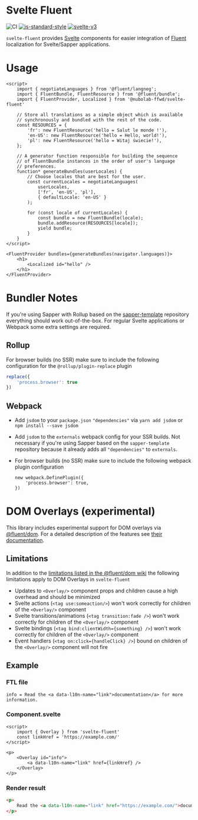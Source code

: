 # Svelte Fluent

![CI](https://github.com/nubolab-ffwd/svelte-fluent/workflows/CI/badge.svg)
[![js-standard-style](https://img.shields.io/badge/code%20style-standard-brightgreen.svg)](http://standardjs.com)
[![svelte-v3](https://img.shields.io/badge/svelte-v3-blueviolet.svg)](https://svelte.dev)

`svelte-fluent` provides [Svelte](https://svelte.dev/) components for easier
integration of [Fluent](https://projectfluent.org/) localization for Svelte/Sapper
applications.

# Usage

```svelte
<script>
    import { negotiateLanguages } from '@fluent/langneg';
    import { FluentBundle, FluentResource } from '@fluent/bundle';
    import { FluentProvider, Localized } from '@nubolab-ffwd/svelte-fluent'

    // Store all translations as a simple object which is available
    // synchronously and bundled with the rest of the code.
    const RESOURCES = {
        'fr': new FluentResource('hello = Salut le monde !'),
        'en-US': new FluentResource('hello = Hello, world!'),
        'pl': new FluentResource('hello = Witaj świecie!'),
    };

    // A generator function responsible for building the sequence
    // of FluentBundle instances in the order of user's language
    // preferences.
    function* generateBundles(userLocales) {
        // Choose locales that are best for the user.
        const currentLocales = negotiateLanguages(
            userLocales,
            ['fr', 'en-US', 'pl'],
            { defaultLocale: 'en-US' }
        );

        for (const locale of currentLocales) {
            const bundle = new FluentBundle(locale);
            bundle.addResource(RESOURCES[locale]);
            yield bundle;
        }
    }
</script>

<FluentProvider bundles={generateBundles(navigator.languages)}>
    <h1>
        <Localized id="hello" />
    </h1>
</FluentProvider>
```

# Bundler Notes

If you're using Sapper with Rollup based on the [sapper-template](https://github.com/sveltejs/sapper-template) repository everything should work out-of-the-box.
For regular Svelte applications or Webpack some extra settings are required.

## Rollup


For browser builds (no SSR) make sure to include the following configuration for the `@rollup/plugin-replace` plugin

```js
replace({
    'process.browser': true
})
```

## Webpack

- Add `jsdom` to your `package.json` `"dependencies"` via `yarn add jsdom` or `npm install --save jsdom`
- Add `jsdom` to the `externals` webpack config for your SSR builds. Not necessary if you're using Sapper based on the
    `sapper-template` repository because it already adds all `"dependencies"` to `externals`.
- For browser builds (no SSR) make sure to include the following webpack plugin configuration

    ```
    new webpack.DefinePlugin({
        'process.browser': true,
    })
    ```

# DOM Overlays (experimental)

This library includes experimental support for DOM overlays via
[@fluent/dom](https://www.npmjs.com/package/@fluent/dom). For a detailed
description of the features see
[their documentation](https://github.com/projectfluent/fluent.js/wiki/DOM-Overlays).

## Limitations

In addition to the [limitations listed in the @fluent/dom wiki](https://github.com/projectfluent/fluent.js/wiki/DOM-Overlays#limitations)
the following limitations apply to DOM Overlays in `svelte-fluent`

- Updates to `<Overlay/>` component props and children cause a high overhead and should be minimized
- Svelte actions (`<tag use:someaction/>`) won't work correctly for children of the `<Overlay/>` component
- Svelte transitions/animations (`<tag transition:fade />`) won't work correctly for children of the `<Overlay/>` component
- Svelte bindings (`<tag bind:clientWidth={something} />`) won't work correctly for children of the `<Overlay/>` component
- Event handlers (`<tag on:click={handleClick} />`) bound on children of the `<Overlay/>` component will not fire

## Example

### FTL file

```
info = Read the <a data-l10n-name="link">documentation</a> for more information.
```

### Component.svelte

```svelte
<script>
    import { Overlay } from 'svelte-fluent'
    const linkHref = 'https://example.com/'
</script>

<p>
    <Overlay id="info">
        <a data-l10n-name="link" href={linkHref} />
    </Overlay>
</p>
```

### Render result

```html
<p>
    Read the <a data-l10n-name="link" href="https://example.com/">documentation</a> for more information.
</p>
```
